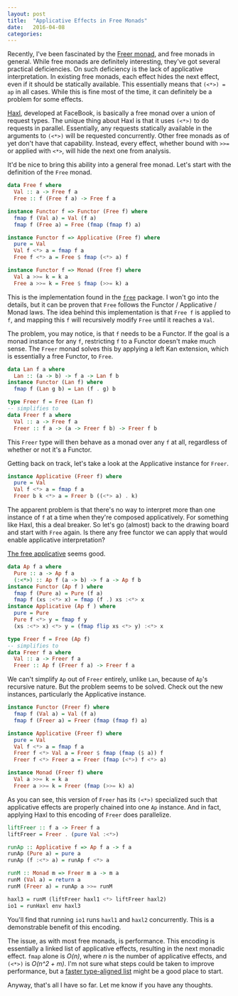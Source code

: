 ```yaml
---
layout: post
title:  "Applicative Effects in Free Monads"
date:   2016-04-08
categories:
---
```

Recently, I've been fascinated by the
[Freer monad](http://okmij.org/ftp/Haskell/extensible/more.pdf),
and free monads in general.
While free monads are definitely interesting,
they've got several practical deficiencies.
On such deficiency is the lack of applicative interpretation.
In existing free monads,
each effect hides the next effect, even if it should be statically available.
This essentially means that `(<*>) = ap` in all cases.
While this is fine most of the time,
it can definitely be a problem for some effects.

[Haxl](https://hackage.haskell.org/package/haxl), developed at FaceBook,
is basically a free monad over a union of request types.
The unique thing about Haxl is that it uses `(<*>)` to do requests in parallel.
Essentially, any requests statically available in the arguments to `(<*>)`
will be requested concurrently.
Other free monads as of yet don't have that capability.
Instead, every effect, whether bound with `>>=` or applied with `<*>`,
will hide the next one from analysis.

It'd be nice to bring this ability into a general free monad.
Let's start with the definition of the `Free` monad.

```haskell
data Free f where
  Val :: a -> Free f a
  Free :: f (Free f a) -> Free f a

instance Functor f => Functor (Free f) where
  fmap f (Val a) = Val (f a)
  fmap f (Free a) = Free (fmap (fmap f) a)

instance Functor f => Applicative (Free f) where
  pure = Val
  Val f <*> a = fmap f a
  Free f <*> a = Free $ fmap (<*> a) f

instance Functor f => Monad (Free f) where
  Val a >>= k = k a
  Free a >>= k = Free $ fmap (>>= k) a
```

This is the implementation found in the
[`free`](https://hackage.haskell.org/package/free) package.
I won't go into the details, but it can be proven that `Free` follows the
Functor / Applicative / Monad laws.
The idea behind this implementation is that `Free f` is applied to `f`,
and mapping this `f` will recursively modify `Free` until it reaches a `Val`.

The problem, you may notice, is that `f` needs to be a Functor.
If the goal is a monad instance for any `f`,
restricting `f` to a Functor doesn't make much sense.
The `Freer` monad solves this by applying a left Kan extension,
which is essentially a free Functor, to `Free`.

```haskell
data Lan f a where
  Lan :: (a -> b) -> f a -> Lan f b
instance Functor (Lan f) where
  fmap f (Lan g b) = Lan (f . g) b

type Freer f = Free (Lan f)
-- simplifies to
data Freer f a where
  Val :: a -> Free f a
  Freer :: f a -> (a -> Freer f b) -> Freer f b
```

This `Freer` type will then behave as a monad over any `f` at all,
regardless of whether or not it's a Functor.

Getting back on track,
let's take a look at the Applicative instance for `Freer`.

```haskell
instance Applicative (Freer f) where
  pure = Val
  Val f <*> a = fmap f a
  Freer b k <*> a = Freer b ((<*> a) . k)
```

The apparent problem is that there's no way to interpret more than one instance
of `f` at a time when they're composed applicatively.
For something like Haxl, this a deal breaker.
So let's go (almost) back to the drawing board and start with `Free` again.
Is there any free functor we can apply that would enable
applicative interpretation?

[The free applicative](https://hackage.haskell.org/package/free-4.12.4/docs/Control-Applicative-Free.html)
seems good.

```haskell
data Ap f a where
  Pure :: a -> Ap f a
  (:<*>) :: Ap f (a -> b) -> f a -> Ap f b
instance Functor (Ap f ) where
  fmap f (Pure a) = Pure (f a)
  fmap f (xs :<*> x) = fmap (f .) xs :<*> x
instance Applicative (Ap f ) where
  pure = Pure
  Pure f <*> y = fmap f y
  (xs :<*> x) <*> y = (fmap flip xs <*> y) :<*> x

type Freer f = Free (Ap f)
-- simplifies to
data Freer f a where
  Val :: a -> Freer f a
  Freer :: Ap f (Freer f a) -> Freer f a
```

We can't simplify `Ap` out of `Freer` entirely, unlike `Lan`,
because of `Ap`'s recursive nature.
But the problem seems to be solved. Check out the new instances,
particularly the Applicative instance.

```haskell
instance Functor (Freer f) where
  fmap f (Val a) = Val (f a)
  fmap f (Freer a) = Freer (fmap (fmap f) a)

instance Applicative (Freer f) where
  pure = Val
  Val f <*> a = fmap f a
  Freer f <*> Val a = Freer $ fmap (fmap ($ a)) f
  Freer f <*> Freer a = Freer (fmap (<*>) f <*> a)

instance Monad (Freer f) where
  Val a >>= k = k a
  Freer a >>= k = Freer (fmap (>>= k) a)
```

As you can see, this version of `Freer` has its `(<*>)` specialized
such that applicative effects are properly chained into one `Ap` instance.
And in fact, applying Haxl to this encoding of `Freer` does parallelize.

```haskell
liftFreer :: f a -> Freer f a
liftFreer = Freer . (pure Val :<*>)

runAp :: Applicative f => Ap f a -> f a
runAp (Pure a) = pure a
runAp (f :<*> a) = runAp f <*> a

runM :: Monad m => Freer m a -> m a
runM (Val a) = return a
runM (Freer a) = runAp a >>= runM

haxl3 = runM (liftFreer haxl1 <*> liftFreer haxl2)
io1 = runHaxl env haxl3
```

You'll find that running `io1` runs `haxl1` and `haxl2` concurrently.
This is a demonstrable benefit of this encoding.

The issue, as with most free monads, is performance.
This encoding is essentially a linked list of applicative effects,
resulting in the next monadic effect.
`fmap` alone is *O(n)*, where *n* is the number of applicative effects,
and `(<*>)` is *O(n^2 + m)*.
I'm not sure what steps could be taken to improve performance, but
a [faster type-aligned list](https://hackage.haskell.org/package/type-aligned)
might be a good place to start.

Anyway, that's all I have so far. Let me know if you have any thoughts.
